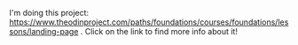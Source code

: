 I'm doing this project: https://www.theodinproject.com/paths/foundations/courses/foundations/lessons/landing-page . Click on the link to find more info about it!
